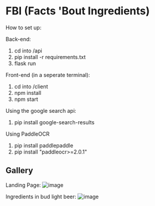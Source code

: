 # FBI (Facts 'Bout Ingredients)

How to set up:

Back-end:
1. cd into /api
2. pip install -r requirements.txt
3. flask run

Front-end (in a seperate terminal):
1. cd into /client
2. npm install
3. npm start

Using the google search api:
1. pip install google-search-results

Using PaddleOCR
1. pip install paddlepaddle
2. pip install "paddleocr>=2.0.1"

## Gallery
Landing Page:
![image](https://user-images.githubusercontent.com/74084786/219827722-4540ce18-c456-4a02-bb7d-8bbb97a1b092.png)

Ingredients in bud light beer:
![image](https://user-images.githubusercontent.com/74084786/219827740-2fd6bb3f-75a6-4c3b-8ecd-9d1e0313b136.png)
